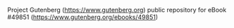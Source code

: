 Project Gutenberg (https://www.gutenberg.org) public repository for eBook #49851 (https://www.gutenberg.org/ebooks/49851)
